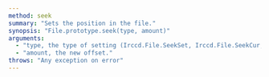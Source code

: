 ```yaml
---
method: seek
summary: "Sets the position in the file."
synopsis: "File.prototype.seek(type, amount)"
arguments:
  - "type, the type of setting (Irccd.File.SeekSet, Irccd.File.SeekCur, Irccd.File.SeekSet),"
  - "amount, the new offset."
throws: "Any exception on error"
---
```


